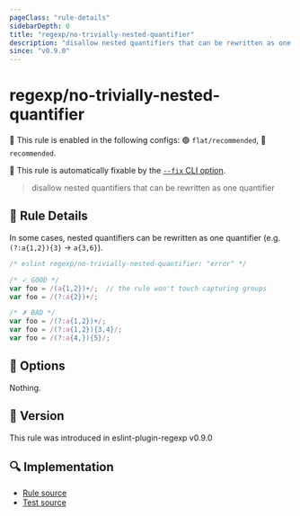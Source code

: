 ```yaml
---
pageClass: "rule-details"
sidebarDepth: 0
title: "regexp/no-trivially-nested-quantifier"
description: "disallow nested quantifiers that can be rewritten as one quantifier"
since: "v0.9.0"
---
```

# regexp/no-trivially-nested-quantifier

💼 This rule is enabled in the following configs: 🟢 `flat/recommended`, 🔵 `recommended`.

🔧 This rule is automatically fixable by the [`--fix` CLI option](https://eslint.org/docs/latest/user-guide/command-line-interface#--fix).

<!-- end auto-generated rule header -->

> disallow nested quantifiers that can be rewritten as one quantifier

## :book: Rule Details

In some cases, nested quantifiers can be rewritten as one quantifier (e.g. `(?:a{1,2}){3}` -> `a{3,6}`).

<eslint-code-block fix>

```js
/* eslint regexp/no-trivially-nested-quantifier: "error" */

/* ✓ GOOD */
var foo = /(a{1,2})+/;  // the rule won't touch capturing groups
var foo = /(?:a{2})+/;

/* ✗ BAD */
var foo = /(?:a{1,2})+/;
var foo = /(?:a{1,2}){3,4}/;
var foo = /(?:a{4,}){5}/;
```

</eslint-code-block>

## :wrench: Options

Nothing.

## :rocket: Version

This rule was introduced in eslint-plugin-regexp v0.9.0

## :mag: Implementation

- [Rule source](https://github.com/ota-meshi/eslint-plugin-regexp/blob/master/lib/rules/no-trivially-nested-quantifier.ts)
- [Test source](https://github.com/ota-meshi/eslint-plugin-regexp/blob/master/tests/lib/rules/no-trivially-nested-quantifier.ts)
